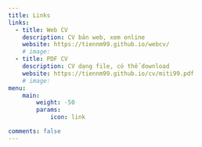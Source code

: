 ```yaml
---
title: Links
links:
  - title: Web CV
    description: CV bản web, xem online
    website: https://tiennm99.github.io/webcv/
    # image:
  - title: PDF CV
    description: CV dạng file, có thể download
    website: https://tiennm99.github.io/cv/miti99.pdf
    # image:
menu:
    main:
        weight: -50
        params:
            icon: link

comments: false
---
```

